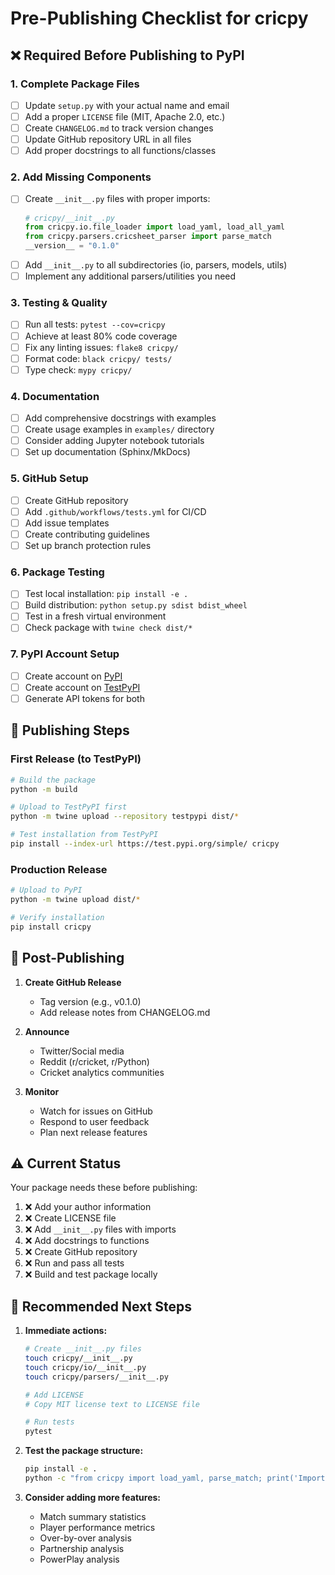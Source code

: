 # Pre-Publishing Checklist for cricpy

## ❌ Required Before Publishing to PyPI

### 1. **Complete Package Files**
- [ ] Update `setup.py` with your actual name and email
- [ ] Add a proper `LICENSE` file (MIT, Apache 2.0, etc.)
- [ ] Create `CHANGELOG.md` to track version changes
- [ ] Update GitHub repository URL in all files
- [ ] Add proper docstrings to all functions/classes

### 2. **Add Missing Components**
- [ ] Create `__init__.py` files with proper imports:
  ```python
  # cricpy/__init__.py
  from cricpy.io.file_loader import load_yaml, load_all_yaml
  from cricpy.parsers.cricsheet_parser import parse_match
  __version__ = "0.1.0"
  ```
- [ ] Add `__init__.py` to all subdirectories (io, parsers, models, utils)
- [ ] Implement any additional parsers/utilities you need

### 3. **Testing & Quality**
- [ ] Run all tests: `pytest --cov=cricpy`
- [ ] Achieve at least 80% code coverage
- [ ] Fix any linting issues: `flake8 cricpy/`
- [ ] Format code: `black cricpy/ tests/`
- [ ] Type check: `mypy cricpy/`

### 4. **Documentation**
- [ ] Add comprehensive docstrings with examples
- [ ] Create usage examples in `examples/` directory
- [ ] Consider adding Jupyter notebook tutorials
- [ ] Set up documentation (Sphinx/MkDocs)

### 5. **GitHub Setup**
- [ ] Create GitHub repository
- [ ] Add `.github/workflows/tests.yml` for CI/CD
- [ ] Add issue templates
- [ ] Create contributing guidelines
- [ ] Set up branch protection rules

### 6. **Package Testing**
- [ ] Test local installation: `pip install -e .`
- [ ] Build distribution: `python setup.py sdist bdist_wheel`
- [ ] Test in a fresh virtual environment
- [ ] Check package with `twine check dist/*`

### 7. **PyPI Account Setup**
- [ ] Create account on [PyPI](https://pypi.org)
- [ ] Create account on [TestPyPI](https://test.pypi.org)
- [ ] Generate API tokens for both

## 📝 Publishing Steps

### First Release (to TestPyPI)
```bash
# Build the package
python -m build

# Upload to TestPyPI first
python -m twine upload --repository testpypi dist/*

# Test installation from TestPyPI
pip install --index-url https://test.pypi.org/simple/ cricpy
```

### Production Release
```bash
# Upload to PyPI
python -m twine upload dist/*

# Verify installation
pip install cricpy
```

## 🚀 Post-Publishing

1. **Create GitHub Release**
   - Tag version (e.g., v0.1.0)
   - Add release notes from CHANGELOG.md

2. **Announce**
   - Twitter/Social media
   - Reddit (r/cricket, r/Python)
   - Cricket analytics communities

3. **Monitor**
   - Watch for issues on GitHub
   - Respond to user feedback
   - Plan next release features

## ⚠️ Current Status

Your package needs these before publishing:
1. ❌ Add your author information
2. ❌ Create LICENSE file
3. ❌ Add `__init__.py` files with imports
4. ❌ Add docstrings to functions
5. ❌ Create GitHub repository
6. ❌ Run and pass all tests
7. ❌ Build and test package locally

## 🎯 Recommended Next Steps

1. **Immediate actions:**
   ```bash
   # Create __init__.py files
   touch cricpy/__init__.py
   touch cricpy/io/__init__.py
   touch cricpy/parsers/__init__.py
   
   # Add LICENSE
   # Copy MIT license text to LICENSE file
   
   # Run tests
   pytest
   ```

2. **Test the package structure:**
   ```bash
   pip install -e .
   python -c "from cricpy import load_yaml, parse_match; print('Import successful!')"
   ```

3. **Consider adding more features:**
   - Match summary statistics
   - Player performance metrics
   - Over-by-over analysis
   - Partnership analysis
   - PowerPlay analysis